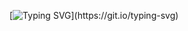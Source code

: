 [![Typing SVG](https://readme-typing-svg.demolab.com?font=Pacifico&size=30&pause=1000&color=9EE2FF&center=true&vCenter=true&multiline=true&width=500&height=300&lines=Hello%2C+I'm+Shi+Min~;Welcome+to+my+Github+portfolio!)](https://git.io/typing-svg)


<!--
**KShiMin/KShiMin** is a ✨ _special_ ✨ repository because its `README.md` (this file) appears on your GitHub profile.

Here are some ideas to get you started:

- 🔭 I’m currently working on ...
- 🌱 I’m currently learning ...
- 👯 I’m looking to collaborate on ...
- 🤔 I’m looking for help with ...
- 💬 Ask me about ...
- 📫 How to reach me: ...
- 😄 Pronouns: ...
- ⚡ Fun fact: ...
-->
